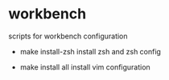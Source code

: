 # workbench
scripts for workbench configuration

* make install-zsh
    install zsh and zsh config

* make install all
    install vim configuration


